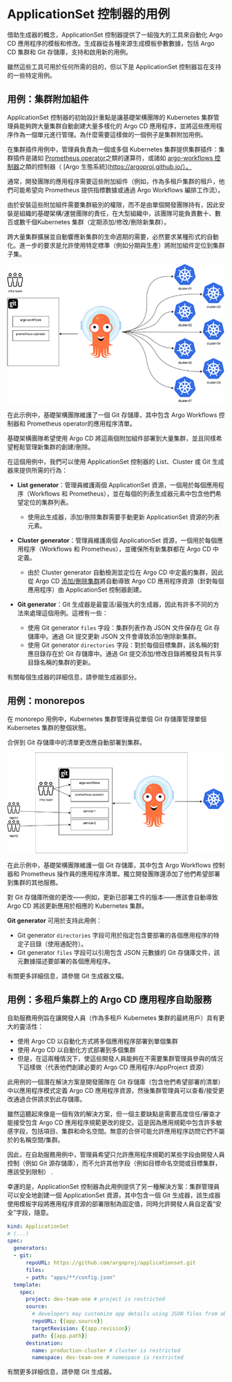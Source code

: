 # ApplicationSet 控制器的用例

借助生成器的概念，ApplicationSet 控制器提供了一組強大的工具來自動化 Argo CD 應用程序的模板和修改。生成器從各種來源生成模板參數數據，包括 Argo CD 集群和 Git 存儲庫，支持和啟用新的用例。

雖然這些工具可用於任何所需的目的，但以下是 ApplicationSet 控制器旨在支持的一些特定用例。

## 用例：集群附加組件

ApplicationSet 控制器的初始設計重點是讓基礎架構團隊的 Kubernetes 集群管理員能夠跨大量集群自動創建大量多樣化的 Argo CD 應用程序，並將這些應用程序作為一個單元進行管理。為什麼需要這樣做的一個例子是集群附加用例。

在集群插件用例中，管理員負責為一個或多個 Kubernetes 集群提供集群插件：集群插件是諸如 [Prometheus operator](https://github.com/prometheus-operator/prometheus-operator)之類的運算符，或諸如 [argo-workflows 控制器](https://argoproj.github.io/argo-workflows/)之類的控制器（ [Argo 生態系統](https://argoproj.github.io/）。

通常，開發團隊的應用程序需要這些附加組件（例如，作為多租戶集群的租戶，他們可能希望向 Prometheus 提供指標數據或通過 Argo Workflows 編排工作流）。

由於安裝這些附加組件需要集群級別的權限，而不是由單個開發團隊持有，因此安裝是組織的基礎架構/運營團隊的責任，在大型組織中，該團隊可能負責數十、數百或數千個Kubernetes 集群（定期添加/修改/刪除新集群）。

跨大量集群擴展並自動響應新集群的生命週期的需要，必然要求某種形式的自動化。進一步的要求是允許使用特定標準（例如分期與生產）將附加組件定位到集群子集。

![](./assets/Cluster-Add-Ons.png)

在此示例中，基礎架構團隊維護了一個 Git 存儲庫，其中包含 Argo Workflows 控制器和 Prometheus operator的應用程序清單。

基礎架構團隊希望使用 Argo CD 將這兩個附加組件部署到大量集群，並且同樣希望輕鬆管理新集群的創建/刪除。

在這個用例中，我們可以使用 ApplicationSet 控制器的 List、Cluster 或 Git 生成器來提供所需的行為：

- **List generator**：管理員維護兩個 ApplicationSet 資源，一個用於每個應用程序（Workflows 和 Prometheus），並在每個的列表生成器元素中包含他們希望定位的集群列表。
    - 使用此生成器，添加/刪除集群需要手動更新 ApplicationSet 資源的列表元素。

- **Cluster generator**：管理員維護兩個 ApplicationSet 資源，一個用於每個應用程序（Workflows 和 Prometheus），並確保所有新集群都在 Argo CD 中定義。
    - 由於 Cluster generator 自動檢測並定位在 Argo CD 中定義的集群，因此從 Argo CD [添加/刪除集群](https://argo-cd.readthedocs.io/en/stable/operator-manual/declarative-setup/#clusters)將自動導致 Argo CD 應用程序資源（針對每個應用程序）由 ApplicationSet 控制器創建。
- **Git generator**：Git 生成器是最靈活/最強大的生成器，因此有許多不同的方法來處理這個用例。這裡有一些：
    - 使用 Git generator `files` 字段：集群列表作為 JSON 文件保存在 Git 存儲庫中。通過 Git 提交更新 JSON 文件會導致添加/刪除新集群。
    - 使用 Git generator `directories` 字段：對於每個目標集群，該名稱的對應目錄存在於 Git 存儲庫中。通過 Git 提交添加/修改目錄將觸發具有共享目錄名稱的集群的更新。

有關每個生成器的詳細信息，請參閱生成器部分。

## 用例：monorepos

在 monorepo 用例中，Kubernetes 集群管理員從單個 Git 存儲庫管理單個 Kubernetes 集群的整個狀態。

合併到 Git 存儲庫中的清單更改應自動部署到集群。

![](./assets/Monorepos.png)

在此示例中，基礎架構團隊維護一個 Git 存儲庫，其中包含 Argo Workflows 控制器和 Prometheus 操作員的應用程序清單。獨立開發團隊還添加了他們希望部署到集群的其他服務。

對 Git 存儲庫所做的更改——例如，更新已部署工件的版本——應該會自動導致 Argo CD 將該更新應用於相應的 Kubernetes 集群。

**Git generator** 可用於支持此用例：
- Git generator `directories` 字段可用於指定包含要部署的各個應用程序的特定子目錄（使用通配符）。
- Git generator `files` 字段可以引用包含 JSON 元數據的 Git 存儲庫文件，該元數據描述要部署的各個應用程序。

有關更多詳細信息，請參閱 Git 生成器文檔。

## 用例：多租戶集群上的 Argo CD 應用程序自助服務

自助服務用例旨在讓開發人員（作為多租戶 Kubernetes 集群的最終用戶）具有更大的靈活性：

- 使用 Argo CD 以自動化方式將多個應用程序部署到單個集群
- 使用 Argo CD 以自動化方式部署到多個集群
- 但是，在這兩種情況下，使這些開發人員能夠在不需要集群管理員參與的情況下這樣做（代表他們創建必要的 Argo CD 應用程序/AppProject 資源）

此用例的一個潛在解決方案是開發團隊在 Git 存儲庫（包含他們希望部署的清單）中以應用程序模式定義 Argo CD 應用程序資源，然後集群管理員可以查看/接受更改通過合併請求到此存儲庫。

雖然這聽起來像是一個有效的解決方案，但一個主要缺點是需要高度信任/審查才能接受包含 Argo CD 應用程序規範更改的提交。這是因為應用規範中包含許多敏感字段，包括項目、集群和命名空間。無意的合併可能允許應用程序訪問它們不屬於的名稱空間/集群。

因此，在自助服務用例中，管理員希望只允許應用程序規範的某些字段由開發人員控制（例如 Git 源存儲庫），而不允許其他字段（例如目標命名空間或目標集群，應該受到限制） .

幸運的是，ApplicationSet 控制器為此用例提供了另一種解決方案：集群管理員可以安全地創建一個 ApplicationSet 資源，其中包含一個 Git 生成器，該生成器使用模板字段將應用程序資源的部署限制為固定值，同時允許開發人員自定義“安全”字段，隨意。

```yaml
kind: ApplicationSet
# (...)
spec:
  generators:
  - git:
      repoURL: https://github.com/argoproj/applicationset.git
      files:
      - path: "apps/**/config.json"
  template:
    spec:
      project: dev-team-one # project is restricted
      source:
        # developers may customize app details using JSON files from above repo URL
        repoURL: {{app.source}}
        targetRevision: {{app.revision}}
        path: {{app.path}}
      destination:
        name: production-cluster # cluster is restricted
        namespace: dev-team-one # namespace is restricted
```

有關更多詳細信息，請參閱 Git 生成器。

  